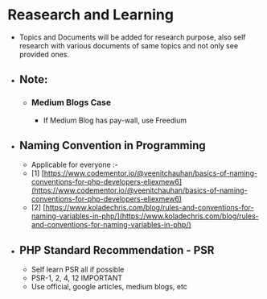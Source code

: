 # Reasearch and Learning
- Topics and Documents will be added for research purpose, also self research with various  documents of same topics and not only see provided ones.

- ## Note:
    - ### Medium Blogs Case
        - If Medium Blog has pay-wall, use Freedium

- ## Naming Convention in Programming
    - Applicable for everyone :-
    - [1] [https://www.codementor.io/@veenitchauhan/basics-of-naming-conventions-for-php-developers-eliexmew6](https://www.codementor.io/@veenitchauhan/basics-of-naming-conventions-for-php-developers-eliexmew6)
    - [2] [https://www.koladechris.com/blog/rules-and-conventions-for-naming-variables-in-php/](https://www.koladechris.com/blog/rules-and-conventions-for-naming-variables-in-php/)

- ## PHP Standard Recommendation - PSR
    - Self learn PSR all if possible
    - PSR-1, 2, 4, 12 IMPORTANT
    - Use official, google articles, medium blogs, etc
    
